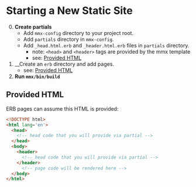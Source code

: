 # Starting a New Static Site

0. __Create partials__
   - Add `mmx-config` directory to your project root.
   - Add `partials` directory in `mmx-config`.
   - Add `_head.html.erb` and `_header.html.erb` files in `partials` directory. 
      - note: `<head>` and `<header>` tags are provided by the mmx template
      - see: [Provided HTML](#provided-html)
0. __Create an `erb` directory and add pages.
   - see: [Provided HTML](#provided-html)
0. __Run `mmx/bin/build`__

## Provided HTML

ERB pages can assume this HTML is provided:

```html
<!DOCTYPE html>
<html lang='en'>
  <head>
    <!-- head code that you will provide via partial -->    
  </head>
  <body>
    <header>
      <!-- head code that you will provide via partial -->    
    </header>
      <!-- page code will be rendered here -->    
  </body>
</html>
```
 
